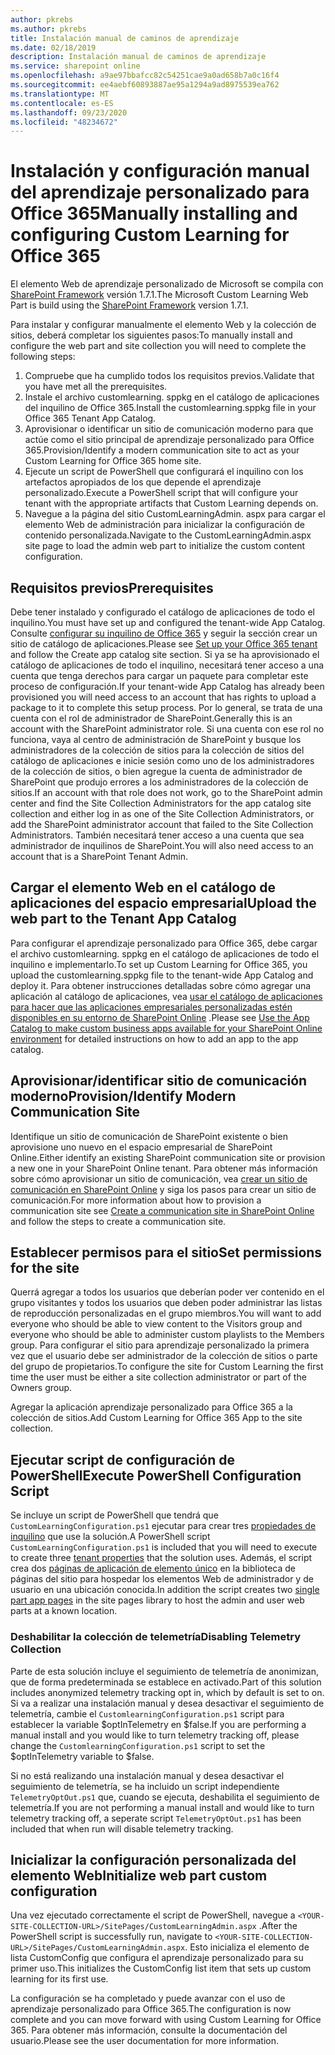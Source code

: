 ```yaml
---
author: pkrebs
ms.author: pkrebs
title: Instalación manual de caminos de aprendizaje
ms.date: 02/18/2019
description: Instalación manual de caminos de aprendizaje
ms.service: sharepoint online
ms.openlocfilehash: a9ae97bbafcc82c54251cae9a0ad658b7a0c16f4
ms.sourcegitcommit: ee4aebf60893887ae95a1294a9ad8975539ea762
ms.translationtype: MT
ms.contentlocale: es-ES
ms.lasthandoff: 09/23/2020
ms.locfileid: "48234672"
---
```

# <a name="manually-installing-and-configuring-custom-learning-for-office-365"></a><span data-ttu-id="db463-103">Instalación y configuración manual del aprendizaje personalizado para Office 365</span><span class="sxs-lookup"><span data-stu-id="db463-103">Manually installing and configuring Custom Learning for Office 365</span></span>

<span data-ttu-id="db463-104">El elemento Web de aprendizaje personalizado de Microsoft se compila con [SharePoint Framework](https://docs.microsoft.com/sharepoint/dev/spfx/sharepoint-framework-overview) versión 1.7.1.</span><span class="sxs-lookup"><span data-stu-id="db463-104">The Microsoft Custom Learning Web Part is build using the [SharePoint Framework](https://docs.microsoft.com/sharepoint/dev/spfx/sharepoint-framework-overview) version 1.7.1.</span></span>

<span data-ttu-id="db463-105">Para instalar y configurar manualmente el elemento Web y la colección de sitios, deberá completar los siguientes pasos:</span><span class="sxs-lookup"><span data-stu-id="db463-105">To manually install and configure the web part and site collection you will need to complete the following steps:</span></span>

1. <span data-ttu-id="db463-106">Compruebe que ha cumplido todos los requisitos previos.</span><span class="sxs-lookup"><span data-stu-id="db463-106">Validate that you have met all the prerequisites.</span></span>
1. <span data-ttu-id="db463-107">Instale el archivo customlearning. sppkg en el catálogo de aplicaciones del inquilino de Office 365.</span><span class="sxs-lookup"><span data-stu-id="db463-107">Install the customlearning.sppkg file in your Office 365 Tenant App Catalog.</span></span>
1. <span data-ttu-id="db463-108">Aprovisionar o identificar un sitio de comunicación moderno para que actúe como el sitio principal de aprendizaje personalizado para Office 365.</span><span class="sxs-lookup"><span data-stu-id="db463-108">Provision/Identify a modern communication site to act as your Custom Learning for Office 365 home site.</span></span>
1. <span data-ttu-id="db463-109">Ejecute un script de PowerShell que configurará el inquilino con los artefactos apropiados de los que depende el aprendizaje personalizado.</span><span class="sxs-lookup"><span data-stu-id="db463-109">Execute a PowerShell script that will configure your tenant with the appropriate artifacts that Custom Learning depends on.</span></span>
1. <span data-ttu-id="db463-110">Navegue a la página del sitio CustomLearningAdmin. aspx para cargar el elemento Web de administración para inicializar la configuración de contenido personalizada.</span><span class="sxs-lookup"><span data-stu-id="db463-110">Navigate to the CustomLearningAdmin.aspx site page to load the admin web part to initialize the custom content configuration.</span></span>

## <a name="prerequisites"></a><span data-ttu-id="db463-111">Requisitos previos</span><span class="sxs-lookup"><span data-stu-id="db463-111">Prerequisites</span></span>

<span data-ttu-id="db463-112">Debe tener instalado y configurado el catálogo de aplicaciones de todo el inquilino.</span><span class="sxs-lookup"><span data-stu-id="db463-112">You must have set up and configured the tenant-wide App Catalog.</span></span> <span data-ttu-id="db463-113">Consulte [configurar su inquilino de Office 365](https://docs.microsoft.com/sharepoint/dev/spfx/set-up-your-developer-tenant#create-app-catalog-site) y seguir la sección crear un sitio de catálogo de aplicaciones.</span><span class="sxs-lookup"><span data-stu-id="db463-113">Please see [Set up your Office 365 tenant](https://docs.microsoft.com/sharepoint/dev/spfx/set-up-your-developer-tenant#create-app-catalog-site) and follow the Create app catalog site section.</span></span> <span data-ttu-id="db463-114">Si ya se ha aprovisionado el catálogo de aplicaciones de todo el inquilino, necesitará tener acceso a una cuenta que tenga derechos para cargar un paquete para completar este proceso de configuración.</span><span class="sxs-lookup"><span data-stu-id="db463-114">If your tenant-wide App Catalog has already been provisioned you will need access to an account that has rights to upload a package to it to complete this setup process.</span></span> <span data-ttu-id="db463-115">Por lo general, se trata de una cuenta con el rol de administrador de SharePoint.</span><span class="sxs-lookup"><span data-stu-id="db463-115">Generally this is an account with the SharePoint administrator role.</span></span> <span data-ttu-id="db463-116">Si una cuenta con ese rol no funciona, vaya al centro de administración de SharePoint y busque los administradores de la colección de sitios para la colección de sitios del catálogo de aplicaciones e inicie sesión como uno de los administradores de la colección de sitios, o bien agregue la cuenta de administrador de SharePoint que produjo errores a los administradores de la colección de sitios.</span><span class="sxs-lookup"><span data-stu-id="db463-116">If an account with that role does not work, go to the SharePoint admin center and find the Site Collection Administrators for the app catalog site collection and either log in as one of the Site Collection Administrators, or add the SharePoint administrator account that failed to the Site Collection Administrators.</span></span> <span data-ttu-id="db463-117">También necesitará tener acceso a una cuenta que sea administrador de inquilinos de SharePoint.</span><span class="sxs-lookup"><span data-stu-id="db463-117">You will also need access to an account that is a SharePoint Tenant Admin.</span></span>

## <a name="upload-the-web-part-to-the-tenant-app-catalog"></a><span data-ttu-id="db463-118">Cargar el elemento Web en el catálogo de aplicaciones del espacio empresarial</span><span class="sxs-lookup"><span data-stu-id="db463-118">Upload the web part to the Tenant App Catalog</span></span>

<span data-ttu-id="db463-119">Para configurar el aprendizaje personalizado para Office 365, debe cargar el archivo customlearning. sppkg en el catálogo de aplicaciones de todo el inquilino e implementarlo.</span><span class="sxs-lookup"><span data-stu-id="db463-119">To set up Custom Learning for Office 365, you upload the customlearning.sppkg file to the tenant-wide App Catalog and deploy it.</span></span> <span data-ttu-id="db463-120">Para obtener instrucciones detalladas sobre cómo agregar una aplicación al catálogo de aplicaciones, vea [usar el catálogo de aplicaciones para hacer que las aplicaciones empresariales personalizadas estén disponibles en su entorno de SharePoint Online](https://docs.microsoft.com/sharepoint/use-app-catalog) .</span><span class="sxs-lookup"><span data-stu-id="db463-120">Please see [Use the App Catalog to make custom business apps available for your SharePoint Online environment](https://docs.microsoft.com/sharepoint/use-app-catalog) for detailed instructions on how to add an app to the app catalog.</span></span>

## <a name="provisionidentify-modern-communication-site"></a><span data-ttu-id="db463-121">Aprovisionar/identificar sitio de comunicación moderno</span><span class="sxs-lookup"><span data-stu-id="db463-121">Provision/Identify Modern Communication Site</span></span>

<span data-ttu-id="db463-122">Identifique un sitio de comunicación de SharePoint existente o bien aprovisione uno nuevo en el espacio empresarial de SharePoint Online.</span><span class="sxs-lookup"><span data-stu-id="db463-122">Either identify an existing SharePoint communication site or provision a new one in your SharePoint Online tenant.</span></span> <span data-ttu-id="db463-123">Para obtener más información sobre cómo aprovisionar un sitio de comunicación, vea [crear un sitio de comunicación en SharePoint Online](https://support.office.com/article/create-a-communication-site-in-sharepoint-online-7fb44b20-a72f-4d2c-9173-fc8f59ba50eb) y siga los pasos para crear un sitio de comunicación.</span><span class="sxs-lookup"><span data-stu-id="db463-123">For more information about how to provision a communication site see [Create a communication site in SharePoint Online](https://support.office.com/article/create-a-communication-site-in-sharepoint-online-7fb44b20-a72f-4d2c-9173-fc8f59ba50eb) and follow the steps to create a communication site.</span></span>

## <a name="set-permissions-for-the-site"></a><span data-ttu-id="db463-124">Establecer permisos para el sitio</span><span class="sxs-lookup"><span data-stu-id="db463-124">Set permissions for the site</span></span>

<span data-ttu-id="db463-125">Querrá agregar a todos los usuarios que deberían poder ver contenido en el grupo visitantes y todos los usuarios que deben poder administrar las listas de reproducción personalizadas en el grupo miembros.</span><span class="sxs-lookup"><span data-stu-id="db463-125">You will want to add everyone who should be able to view content to the Visitors group and everyone who should be able to administer custom playlists to the Members group.</span></span> <span data-ttu-id="db463-126">Para configurar el sitio para aprendizaje personalizado la primera vez que el usuario debe ser administrador de la colección de sitios o parte del grupo de propietarios.</span><span class="sxs-lookup"><span data-stu-id="db463-126">To configure the site for Custom Learning the first time the user must be either a site collection administrator or part of the Owners group.</span></span>

<span data-ttu-id="db463-127">Agregar la aplicación aprendizaje personalizado para Office 365 a la colección de sitios.</span><span class="sxs-lookup"><span data-stu-id="db463-127">Add Custom Learning for Office 365 App to the site collection.</span></span>

## <a name="execute-powershell-configuration-script"></a><span data-ttu-id="db463-128">Ejecutar script de configuración de PowerShell</span><span class="sxs-lookup"><span data-stu-id="db463-128">Execute PowerShell Configuration Script</span></span>

<span data-ttu-id="db463-129">Se incluye un script de PowerShell que tendrá que `CustomLearningConfiguration.ps1` ejecutar para crear tres [propiedades de inquilino](https://docs.microsoft.com/sharepoint/dev/spfx/tenant-properties) que use la solución.</span><span class="sxs-lookup"><span data-stu-id="db463-129">A PowerShell script `CustomLearningConfiguration.ps1` is included that you will need to execute to create three [tenant properties](https://docs.microsoft.com/sharepoint/dev/spfx/tenant-properties) that the solution uses.</span></span> <span data-ttu-id="db463-130">Además, el script crea dos [páginas de aplicación de elemento único](https://docs.microsoft.com/sharepoint/dev/spfx/web-parts/single-part-app-pages) en la biblioteca de páginas del sitio para hospedar los elementos Web de administrador y de usuario en una ubicación conocida.</span><span class="sxs-lookup"><span data-stu-id="db463-130">In addition the script creates two [single part app pages](https://docs.microsoft.com/sharepoint/dev/spfx/web-parts/single-part-app-pages) in the site pages library to host the admin and user web parts at a known location.</span></span>

### <a name="disabling-telemetry-collection"></a><span data-ttu-id="db463-131">Deshabilitar la colección de telemetría</span><span class="sxs-lookup"><span data-stu-id="db463-131">Disabling Telemetry Collection</span></span>

<span data-ttu-id="db463-132">Parte de esta solución incluye el seguimiento de telemetría de anonimizan, que de forma predeterminada se establece en activado.</span><span class="sxs-lookup"><span data-stu-id="db463-132">Part of this solution includes anonymized telemetry tracking opt in, which by default is set to on.</span></span> <span data-ttu-id="db463-133">Si va a realizar una instalación manual y desea desactivar el seguimiento de telemetría, cambie el `CustomlearningConfiguration.ps1` script para establecer la variable $optInTelemetry en $false.</span><span class="sxs-lookup"><span data-stu-id="db463-133">If you are performing a manual install and you would like to turn telemetry tracking off, please change the `CustomlearningConfiguration.ps1` script to set the $optInTelemetry variable to $false.</span></span>

<span data-ttu-id="db463-134">Si no está realizando una instalación manual y desea desactivar el seguimiento de telemetría, se ha incluido un script independiente `TelemetryOptOut.ps1` que, cuando se ejecuta, deshabilita el seguimiento de telemetría.</span><span class="sxs-lookup"><span data-stu-id="db463-134">If you are not performing a manual install and would like to turn telemetry tracking off, a seperate script `TelemetryOptOut.ps1` has been included that when run will disable telemetry tracking.</span></span>

## <a name="initialize-web-part-custom-configuration"></a><span data-ttu-id="db463-135">Inicializar la configuración personalizada del elemento Web</span><span class="sxs-lookup"><span data-stu-id="db463-135">Initialize web part custom configuration</span></span>

<span data-ttu-id="db463-136">Una vez ejecutado correctamente el script de PowerShell, navegue a `<YOUR-SITE-COLLECTION-URL>/SitePages/CustomLearningAdmin.aspx` .</span><span class="sxs-lookup"><span data-stu-id="db463-136">After the PowerShell script is successfully run, navigate to `<YOUR-SITE-COLLECTION-URL>/SitePages/CustomLearningAdmin.aspx`.</span></span> <span data-ttu-id="db463-137">Esto inicializa el elemento de lista CustomConfig que configura el aprendizaje personalizado para su primer uso.</span><span class="sxs-lookup"><span data-stu-id="db463-137">This initializes the CustomConfig list item that sets up custom learning for its first use.</span></span>

<span data-ttu-id="db463-138">La configuración se ha completado y puede avanzar con el uso de aprendizaje personalizado para Office 365.</span><span class="sxs-lookup"><span data-stu-id="db463-138">The configuration is now complete and you can move forward with using Custom Learning for Office 365.</span></span> <span data-ttu-id="db463-139">Para obtener más información, consulte la documentación del usuario.</span><span class="sxs-lookup"><span data-stu-id="db463-139">Please see the user documentation for more information.</span></span>